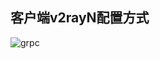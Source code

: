 ## 客户端v2rayN配置方式

![grpc](https://user-images.githubusercontent.com/88967758/151653297-97d13033-b47e-4e4a-bb4b-741d87c2d712.jpg)
